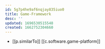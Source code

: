 ```yaml
---
id: 5g7p4he9af6nqjay835iuo0
title: Game-Framework
desc: ''
updated: 1696530515548
created: 1662752304660
---
```


  - [[p.similarTo]] [[c.software.game-platform]]